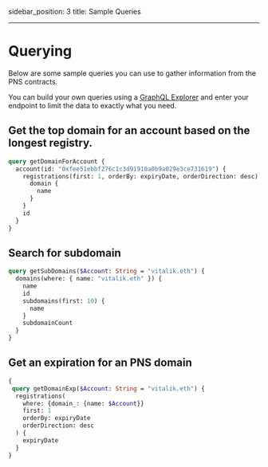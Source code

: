 sidebar_position: 3
title: Sample Queries

---

# Querying

Below are some sample queries you can use to gather information from the PNS contracts.

You can build your own queries using a [GraphQL Explorer](https://graphiql-online.com/graphiql) and enter your endpoint to limit the data to exactly what you need.

## Get the top domain for an account based on the longest registry.

```graphql
query getDomainForAccount {
  account(id: "0xfee51ebbf276c1c3d91910a0b9a029e3ce731619") {
    registrations(first: 1, orderBy: expiryDate, orderDirection: desc) {
      domain {
        name
      }
    }
    id
  }
}
```

## Search for subdomain

```graphql
query getSubDomains($Account: String = "vitalik.eth") {
  domains(where: { name: "vitalik.eth" }) {
    name
    id
    subdomains(first: 10) {
      name
    }
    subdomainCount
  }
}
```

## Get an expiration for an PNS domain

```graphql
{
 query getDomainExp($Account: String = "vitalik.eth") {
  registrations(
    where: {domain_: {name: $Account}}
    first: 1
    orderBy: expiryDate
    orderDirection: desc
  ) {
    expiryDate
  }
}
```
